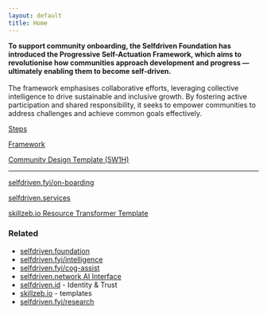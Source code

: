 ```yaml
---
layout: default
title: Home
---
```

**To support community onboarding, the Selfdriven Foundation has introduced the Progressive Self-Actuation Framework, which aims to revolutionise how communities approach development and progress — ultimately enabling them to become self-driven.**\
\
The framework emphasises collaborative efforts, leveraging collective intelligence to drive sustainable and inclusive growth. By fostering active participation and shared responsibility, it seeks to empower communities to address challenges and achieve common goals effectively.

[Steps](https://github.com/selfdriven-foundation/onboarding/tree/main/steps/)

[Framework](https://github.com/selfdriven-foundation/onboarding/tree/main/framework/)

[Community Design Template (5W1H)](https://docs.google.com/document/d/1rpL6873cT_lFzz96CCGgxrii6JtrtbhBn-19xBOxVp4/edit?tab=t.0)

***

[selfdriven.fyi/on-boarding](https://selfdriven.fyi/on-boarding)

[selfdriven.services](https://selfdriven.services)

[skillzeb.io Resource Transformer Template](https://skillzeb.io/template-explorer/resource-transformer-starter)


### Related
- [selfdriven.foundation](selfdriven.foundation)
- [selfdriven.fyi/intelligence](https://selfdriven.fyi/intelligence)
- [selfdriven.fyi/cog-assist](https://selfdriven.fyi/cog-assist)
- [selfdriven.network AI Interface](https://selfdriven.network)
- [selfdriven.id](https://selfdriven.id) - Identity & Trust
- [skillzeb.io](https://skillzeb.io) - templates
- [selfdriven.fyi/research](https://selfdriven.fyi/research)


